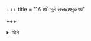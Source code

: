 +++
title = "16 श्वो भूते सप्तदशमुकथ्यं"

+++

<details><summary>थिते</summary>

16. On the next day they perform an Ukthya-sacrifice with seventeen-versed Stoma and the first Pr̥ṣṭha-stotra of which is sung on the Vaiūrūpa-sāman.  
</details>
